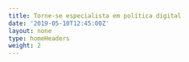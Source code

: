 ```yaml
---
title: Torne-se especialista em política digital
date: '2019-05-10T12:45:00Z'
layout: none
type: homeHeaders
weight: 2
---
```


